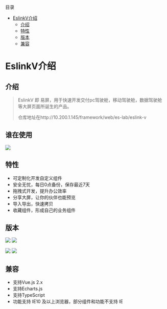<!-- START doctoc generated TOC please keep comment here to allow auto update -->
<!-- DON'T EDIT THIS SECTION, INSTEAD RE-RUN doctoc TO UPDATE -->
<div class="help-menu pos-f">目录</div>

- [EslinkV介绍](#eslinkv%E4%BB%8B%E7%BB%8D)
  - [介绍](#%E4%BB%8B%E7%BB%8D)
  - [特性](#%E7%89%B9%E6%80%A7)
  - [版本](#%E7%89%88%E6%9C%AC)
  - [兼容](#%E5%85%BC%E5%AE%B9)

<!-- END doctoc generated TOC please keep comment here to allow auto update -->

# EslinkV介绍
## 介绍

> EslinkV 即 易屏，用于快速开发交付pc驾驶舱，移动驾驶舱，数据驾驶舱等大屏页面所诞生的产品。
> 
> 仓库地址在http://10.200.1.145/framework/web/es-lab/eslink-v
## 谁在使用
![](/node/docs-static/EslinkV-logo-1.jpg)

## 特性
* 可定制化开发自定义组件
* 安全无忧，每日0点备份，保存最近7天
* 拖拽式开发，提升办公效率
* 分享大屏，让你的伙伴也能预览
* 导入导出，快速拷贝
* 收藏组件，形成自己的业务组件

## 版本
![](https://img.shields.io/badge/%40eslinkv%2F-vue2-brightgreen?style=flat-square)
![](https://img.shields.io/npm/v/@eslinkv/vue2.svg?style=flat-square)

![](https://img.shields.io/badge/%40eslinkv%2F-core-brightgreen?style=flat-square)
![](https://img.shields.io/npm/v/@eslinkv/core.svg?style=flat-square)

## 兼容
* 支持Vue.js 2.x
* 支持Echarts.js
* 支持TypeScript
* 功能支持 IE10 及以上浏览器，部分组件和功能不支持 IE
